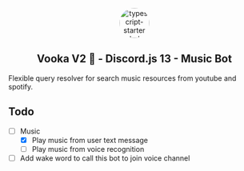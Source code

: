 <p align="center">
<img width="60" alt="typescript-starter dark logo" src="https://user-images.githubusercontent.com/26916086/134764405-6b2ad70b-45aa-4310-b196-deb471292342.png" style="max-width:100%;border-radius: 50px;">
<h2 align="center">Vooka V2 🧃 - Discord.js 13 - Music Bot</h2>
</p>

Flexible query resolver for search music resources from youtube and spotify.

## Todo
- [ ] Music
   - [x] Play music from user text message
   - [ ] Play music from voice recognition
- [ ] Add wake word to call this bot to join voice channel
